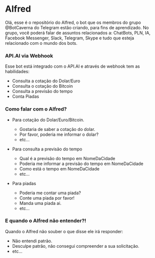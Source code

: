 # Alfred

Olá, esse é o repositório do Alfred, o bot que os membros do grupo @BotCaverna do Telegram estão criando, para fins de aprendizado. No grupo, você poderá falar de assuntos relacionados a: ChatBots, PLN, IA, Facebook Messenger, Slack, Telegram, Skype e tudo que esteja relacionado com o mundo dos bots. 

### API.AI via Webhook
Esse bot está integrado com o API.AI e através de webhook tem as habilidades:
- Consulta a cotação do Dolar/Euro
- Consulta o cotação do Bitcoin
- Consulta a previsão do tempo
- Conta Piadas

### Como falar com o Alfred?
- Para cotação do Dolar/Euro/Bitcoin.
  * Gostaria de saber a cotação do dolar.
  * Por favor, poderia me informar o dolar?
  * etc...

- Para consulta a previsão do tempo
  * Qual é a previsão do tempo em NomeDaCidade
  * Poderia me informar a previsão do tempo em NomeDaCidade
  * Como está o tempo em NomeDaCidade
  * etc...
  
- Para piadas
  * Poderia me contar uma piada?
  * Conte uma piada por favor!
  * Manda uma piada ai.
  * etc...
  
### E quando o Alfred não entender?!

Quando o Alfred não souber o que disse ele irá responder:
- Não entendi patrão.
- Desculpe patrão, não consegui compreender a sua solicitação.
- etc...

